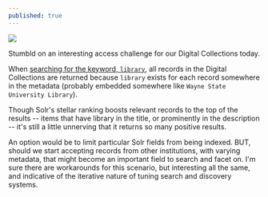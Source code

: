 ```yaml
---
published: true
---
```

![]({{site.baseurl}}/https://digital.library.wayne.edu/loris/fedora:wayne:UniversityBuildings25708%7CUniversityBuildings_25708_JP2/full/full/0/default.jpg)

Stumbld on an interesting access challenge for our Digital Collections today.

When [searching for the keyword, `library`](https://digital.library.wayne.edu/digitalcollections/search.php?q=library), all records in the Digital Collections are returned because `library` exists for each record somewhere in the metadata (probably embedded somewhere like `Wayne State University Library`).  

Though Solr's stellar ranking boosts relevant records to the top of the results -- items that have library in the title, or prominently in the description -- it's still a little unnerving that it returns so many positive results.

An option would be to limit particular Solr fields from being indexed.  BUT, should we start accepting records from other institutions, with varying metadata, that might become an important field to search and facet on.  I'm sure there are workarounds for this scenario, but interesting all the same, and indicative of the iterative nature of tuning search and discovery systems.